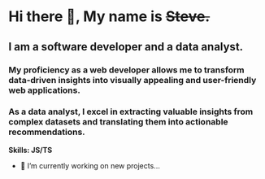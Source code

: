 # Hi there 👋, My name is ~~Steve.~~
## I am a software developer and a data analyst.


### My proficiency as a web developer allows me to transform data-driven insights into visually appealing and user-friendly web applications.
### As a data analyst, I excel in extracting valuable insights from complex datasets and translating them into actionable recommendations.



**Skills: JS/TS**

- 🔭 I’m currently working on new projects... 


